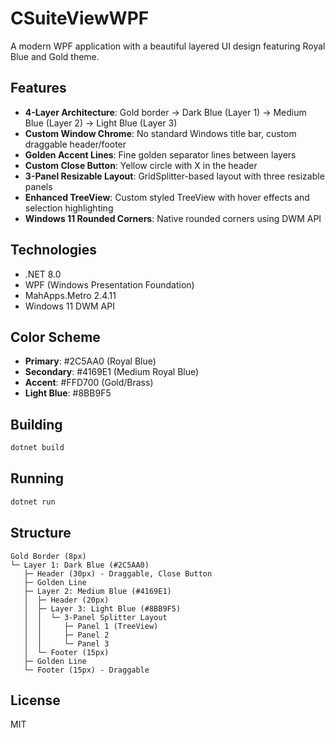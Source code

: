 # CSuiteViewWPF

A modern WPF application with a beautiful layered UI design featuring Royal Blue and Gold theme.

## Features

- **4-Layer Architecture**: Gold border → Dark Blue (Layer 1) → Medium Blue (Layer 2) → Light Blue (Layer 3)
- **Custom Window Chrome**: No standard Windows title bar, custom draggable header/footer
- **Golden Accent Lines**: Fine golden separator lines between layers
- **Custom Close Button**: Yellow circle with X in the header
- **3-Panel Resizable Layout**: GridSplitter-based layout with three resizable panels
- **Enhanced TreeView**: Custom styled TreeView with hover effects and selection highlighting
- **Windows 11 Rounded Corners**: Native rounded corners using DWM API

## Technologies

- .NET 8.0
- WPF (Windows Presentation Foundation)
- MahApps.Metro 2.4.11
- Windows 11 DWM API

## Color Scheme

- **Primary**: #2C5AA0 (Royal Blue)
- **Secondary**: #4169E1 (Medium Royal Blue)
- **Accent**: #FFD700 (Gold/Brass)
- **Light Blue**: #8BB9F5

## Building

```powershell
dotnet build
```

## Running

```powershell
dotnet run
```

## Structure

```
Gold Border (8px)
└─ Layer 1: Dark Blue (#2C5AA0)
   ├─ Header (30px) - Draggable, Close Button
   ├─ Golden Line
   ├─ Layer 2: Medium Blue (#4169E1)
   │  ├─ Header (20px)
   │  ├─ Layer 3: Light Blue (#8BB9F5)
   │  │  └─ 3-Panel Splitter Layout
   │  │     ├─ Panel 1 (TreeView)
   │  │     ├─ Panel 2
   │  │     └─ Panel 3
   │  └─ Footer (15px)
   ├─ Golden Line
   └─ Footer (15px) - Draggable
```

## License

MIT
